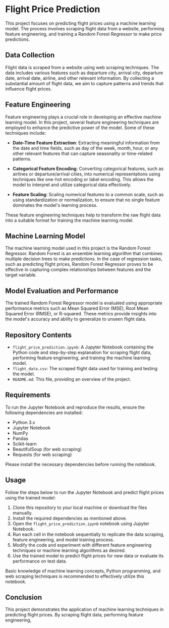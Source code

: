 # Flight Price Prediction

This project focuses on predicting flight prices using a machine learning model. The process involves scraping flight data from a website, performing feature engineering, and training a Random Forest Regressor to make price predictions.

## Data Collection

Flight data is scraped from a website using web scraping techniques. The data includes various features such as departure city, arrival city, departure date, arrival date, airline, and other relevant information. By collecting a substantial amount of flight data, we aim to capture patterns and trends that influence flight prices.

## Feature Engineering

Feature engineering plays a crucial role in developing an effective machine learning model. In this project, several feature engineering techniques are employed to enhance the predictive power of the model. Some of these techniques include:

- **Date-Time Feature Extraction**: Extracting meaningful information from the date and time fields, such as day of the week, month, hour, or any other relevant features that can capture seasonality or time-related patterns.

- **Categorical Feature Encoding**: Converting categorical features, such as airlines or departure/arrival cities, into numerical representations using techniques like one-hot encoding or label encoding. This allows the model to interpret and utilize categorical data effectively.

- **Feature Scaling**: Scaling numerical features to a common scale, such as using standardization or normalization, to ensure that no single feature dominates the model's learning process.

These feature engineering techniques help to transform the raw flight data into a suitable format for training the machine learning model.

## Machine Learning Model

The machine learning model used in this project is the Random Forest Regressor. Random Forest is an ensemble learning algorithm that combines multiple decision trees to make predictions. In the case of regression tasks, such as predicting flight prices, Random Forest Regressor proves to be effective in capturing complex relationships between features and the target variable.

## Model Evaluation and Performance

The trained Random Forest Regressor model is evaluated using appropriate performance metrics such as Mean Squared Error (MSE), Root Mean Squared Error (RMSE), or R-squared. These metrics provide insights into the model's accuracy and ability to generalize to unseen flight data.

## Repository Contents

- `flight_price_prediction.ipynb`: A Jupyter Notebook containing the Python code and step-by-step explanation for scraping flight data, performing feature engineering, and training the machine learning model.
- `flight_data.csv`: The scraped flight data used for training and testing the model.
- `README.md`: This file, providing an overview of the project.

## Requirements

To run the Jupyter Notebook and reproduce the results, ensure the following dependencies are installed:

- Python 3.x
- Jupyter Notebook
- NumPy
- Pandas
- Scikit-learn
- BeautifulSoup (for web scraping)
- Requests (for web scraping)

Please install the necessary dependencies before running the notebook.

## Usage

Follow the steps below to run the Jupyter Notebook and predict flight prices using the trained model:

1. Clone this repository to your local machine or download the files manually.
2. Install the required dependencies as mentioned above.
3. Open the `flight_price_prediction.ipynb` notebook using Jupyter Notebook.
4. Run each cell in the notebook sequentially to replicate the data scraping, feature engineering, and model training process.
5. Modify the code and experiment with different feature engineering techniques or machine learning algorithms as desired.
6. Use the trained model to predict flight prices for new data or evaluate its performance on test data.

Basic knowledge of machine learning concepts, Python programming, and web scraping techniques is recommended to effectively utilize this notebook.

## Conclusion

This project demonstrates the application of machine learning techniques in predicting flight prices. By scraping flight data, performing feature engineering,
